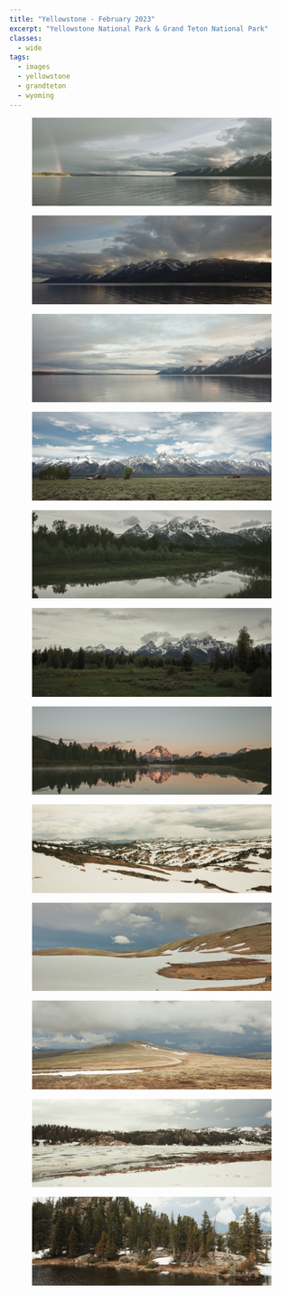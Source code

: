 ```yaml
---
title: "Yellowstone - February 2023"
excerpt: "Yellowstone National Park & Grand Teton National Park"
classes:
  - wide
tags: 
  - images
  - yellowstone
  - grandteton
  - wyoming
---
```


<figure>
	<a href="/assets/images/202306-yellowstone/DSCF5349.jpg"><img src="/assets/images/202306-yellowstone/DSCF5349.jpg"></a>
	<figcaption></figcaption>
</figure>
<figure>
	<a href="/assets/images/202306-yellowstone/DSCF5359.jpg"><img src="/assets/images/202306-yellowstone/DSCF5359.jpg"></a>
	<figcaption></figcaption>
</figure>
<figure>
	<a href="/assets/images/202306-yellowstone/DSCF5370.jpg"><img src="/assets/images/202306-yellowstone/DSCF5370.jpg"></a>
	<figcaption></figcaption>
</figure>
<figure>
	<a href="/assets/images/202306-yellowstone/DSCF5384.jpg"><img src="/assets/images/202306-yellowstone/DSCF5384.jpg"></a>
	<figcaption></figcaption>
</figure>
<figure>
	<a href="/assets/images/202306-yellowstone/DSCF5389.jpg"><img src="/assets/images/202306-yellowstone/DSCF5389.jpg"></a>
	<figcaption></figcaption>
</figure>
<figure>
	<a href="/assets/images/202306-yellowstone/DSCF5405.jpg"><img src="/assets/images/202306-yellowstone/DSCF5405.jpg"></a>
	<figcaption></figcaption>
</figure>
<figure>
	<a href="/assets/images/202306-yellowstone/DSCF5409.jpg"><img src="/assets/images/202306-yellowstone/DSCF5409.jpg"></a>
	<figcaption></figcaption>
</figure>
<figure>
	<a href="/assets/images/202306-yellowstone/DSCF5431.jpg"><img src="/assets/images/202306-yellowstone/DSCF5431.jpg"></a>
	<figcaption></figcaption>
</figure>
<figure>
	<a href="/assets/images/202306-yellowstone/DSCF5435.jpg"><img src="/assets/images/202306-yellowstone/DSCF5435.jpg"></a>
	<figcaption></figcaption>
</figure>
<figure>
	<a href="/assets/images/202306-yellowstone/DSCF5442.jpg"><img src="/assets/images/202306-yellowstone/DSCF5442.jpg"></a>
	<figcaption></figcaption>
</figure>
<figure>
	<a href="/assets/images/202306-yellowstone/DSCF5450.jpg"><img src="/assets/images/202306-yellowstone/DSCF5450.jpg"></a>
	<figcaption></figcaption>
</figure>
<figure>
	<a href="/assets/images/202306-yellowstone/DSCF5467.jpg"><img src="/assets/images/202306-yellowstone/DSCF5467.jpg"></a>
	<figcaption></figcaption>
</figure>

